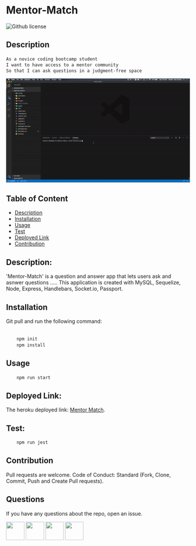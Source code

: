 # Mentor-Match

![Github license](https://img.shields.io/badge/License-MIT-yellow.svg)

## Description

```
As a novice coding bootcamp student
I want to have access to a mentor community
So that I can ask questions in a judgment-free space
```
<img src="/public/assets/mentor-match.gif">

## Table of Content

-   [Description](#description)
-   [Installation](#installation)
-   [Usage](#usage)
-   [Test](#test)
-   [Deployed Link](#deployed)
-   [Contribution](#contribution)

## <a name="description"></a>Description:

'Mentor-Match' is a question and answer app that lets users ask and asnwer questions ..... 
This application is created with MySQL, Sequelize, Node, Express, Handlebars, Socket.io, Passport.

## <a name="installation"></a>Installation

Git pull and run the following command:

```bash

    npm init
    npm install

```

## <a name="usage"></a>Usage

```bash
    npm run start
```

## <a name="deployed"></a>Deployed Link:

The heroku deployed link: <a href="https://mentor-match1.herokuapp.com/">Mentor Match</a>.

## <a name="test"></a>Test:

```bash
    npm run jest
```

## Contribution

Pull requests are welcome. Code of Conduct: Standard (Fork, Clone, Commit, Push and Create Pull requests).

## Questions

If you have any questions about the repo, open an issue.

<img src="https://avatars0.githubusercontent.com/u/56233744?v=4" width ="50px" height="50px">
<img src="https://avatars0.githubusercontent.com/u/28842469?v=4" width ="50px" height="50px">
<img src="https://avatars0.githubusercontent.com/u/58493428?v=4" width ="50px" height="50px">
<img src="https://avatars3.githubusercontent.com/u/38509741?v=4" width ="50px" height="50px">







